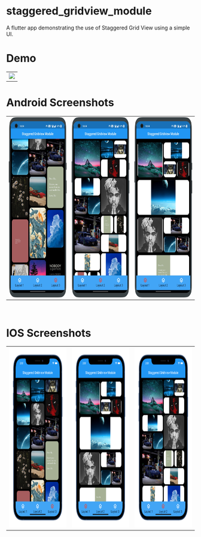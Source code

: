 # staggered_gridview_module

A flutter app demonstrating the use of Staggered Grid View using a simple UI.


# Demo
  <table>
  <tr>
  <td><img src="https://github.com/MarvelApps-Flutter/staggered_grid_view/blob/master/staggered_gridview_module/.gif" height="480px"></td>
    </tr>
  </table>

# Android Screenshots

<table>
  <tr>
    <td><img src="https://github.com/MarvelApps-Flutter/staggered_grid_view/blob/master/screenshots/android/android1.png" height="480px"></td>
    <td><img src="https://github.com/MarvelApps-Flutter/staggered_grid_view/blob/master/screenshots/android/android2.png" height="480px"></td>
    <td><img src="https://github.com/MarvelApps-Flutter/staggered_grid_view/blob/master/screenshots/android/android3.png" height="480px"></td>
  </tr>
 </table>


</br>

# IOS Screenshots

<table>
  <tr>
    <td><img src="https://github.com/MarvelApps-Flutter/staggered_grid_view/blob/master/screenshots/ios/ios1.png" height="480px"></td>
    <td><img src="https://github.com/MarvelApps-Flutter/staggered_grid_view/blob/master/screenshots/ios/ios2.png" height="480px"></td>
    <td><img src="https://github.com/MarvelApps-Flutter/staggered_grid_view/blob/master/screenshots/ios/ios3.png" height="480px"></td>
  </tr>
 </table>


